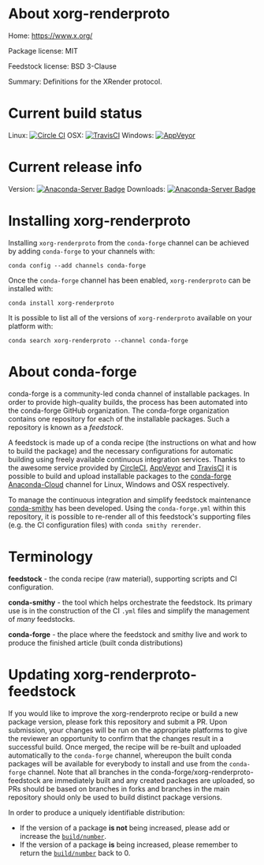 About xorg-renderproto
======================

Home: https://www.x.org/

Package license: MIT

Feedstock license: BSD 3-Clause

Summary: Definitions for the XRender protocol.



Current build status
====================

Linux: [![Circle CI](https://circleci.com/gh/conda-forge/xorg-renderproto-feedstock.svg?style=shield)](https://circleci.com/gh/conda-forge/xorg-renderproto-feedstock)
OSX: [![TravisCI](https://travis-ci.org/conda-forge/xorg-renderproto-feedstock.svg?branch=master)](https://travis-ci.org/conda-forge/xorg-renderproto-feedstock)
Windows: [![AppVeyor](https://ci.appveyor.com/api/projects/status/github/conda-forge/xorg-renderproto-feedstock?svg=True)](https://ci.appveyor.com/project/conda-forge/xorg-renderproto-feedstock/branch/master)

Current release info
====================
Version: [![Anaconda-Server Badge](https://anaconda.org/conda-forge/xorg-renderproto/badges/version.svg)](https://anaconda.org/conda-forge/xorg-renderproto)
Downloads: [![Anaconda-Server Badge](https://anaconda.org/conda-forge/xorg-renderproto/badges/downloads.svg)](https://anaconda.org/conda-forge/xorg-renderproto)

Installing xorg-renderproto
===========================

Installing `xorg-renderproto` from the `conda-forge` channel can be achieved by adding `conda-forge` to your channels with:

```
conda config --add channels conda-forge
```

Once the `conda-forge` channel has been enabled, `xorg-renderproto` can be installed with:

```
conda install xorg-renderproto
```

It is possible to list all of the versions of `xorg-renderproto` available on your platform with:

```
conda search xorg-renderproto --channel conda-forge
```


About conda-forge
=================

conda-forge is a community-led conda channel of installable packages.
In order to provide high-quality builds, the process has been automated into the
conda-forge GitHub organization. The conda-forge organization contains one repository
for each of the installable packages. Such a repository is known as a *feedstock*.

A feedstock is made up of a conda recipe (the instructions on what and how to build
the package) and the necessary configurations for automatic building using freely
available continuous integration services. Thanks to the awesome service provided by
[CircleCI](https://circleci.com/), [AppVeyor](http://www.appveyor.com/)
and [TravisCI](https://travis-ci.org/) it is possible to build and upload installable
packages to the [conda-forge](https://anaconda.org/conda-forge)
[Anaconda-Cloud](http://docs.anaconda.org/) channel for Linux, Windows and OSX respectively.

To manage the continuous integration and simplify feedstock maintenance
[conda-smithy](http://github.com/conda-forge/conda-smithy) has been developed.
Using the ``conda-forge.yml`` within this repository, it is possible to re-render all of
this feedstock's supporting files (e.g. the CI configuration files) with ``conda smithy rerender``.


Terminology
===========

**feedstock** - the conda recipe (raw material), supporting scripts and CI configuration.

**conda-smithy** - the tool which helps orchestrate the feedstock.
                   Its primary use is in the construction of the CI ``.yml`` files
                   and simplify the management of *many* feedstocks.

**conda-forge** - the place where the feedstock and smithy live and work to
                  produce the finished article (built conda distributions)


Updating xorg-renderproto-feedstock
===================================

If you would like to improve the xorg-renderproto recipe or build a new
package version, please fork this repository and submit a PR. Upon submission,
your changes will be run on the appropriate platforms to give the reviewer an
opportunity to confirm that the changes result in a successful build. Once
merged, the recipe will be re-built and uploaded automatically to the
`conda-forge` channel, whereupon the built conda packages will be available for
everybody to install and use from the `conda-forge` channel.
Note that all branches in the conda-forge/xorg-renderproto-feedstock are
immediately built and any created packages are uploaded, so PRs should be based
on branches in forks and branches in the main repository should only be used to
build distinct package versions.

In order to produce a uniquely identifiable distribution:
 * If the version of a package **is not** being increased, please add or increase
   the [``build/number``](http://conda.pydata.org/docs/building/meta-yaml.html#build-number-and-string).
 * If the version of a package **is** being increased, please remember to return
   the [``build/number``](http://conda.pydata.org/docs/building/meta-yaml.html#build-number-and-string)
   back to 0.
